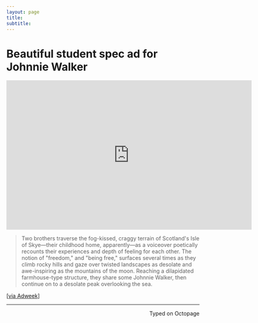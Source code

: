 ```yaml
---
layout: page
title:
subtitle:
---
```


# Beautiful student spec ad for Johnnie Walker

<div class="video-container"><iframe title="YouTube video player" class="youtube-player" type="text/html"
width="640" height="390" src="http://www.youtube.com/embed/h2caT4q4Nbs"
frameborder="0" allowFullScreen></iframe></div>

> Two brothers traverse the fog-kissed, craggy terrain of Scotland's Isle of Skye—their childhood home, apparently—as a voiceover poetically recounts their experiences and depth of feeling for each other. The notion of "freedom," and "being free," surfaces several times as they climb rocky hills and gaze over twisted landscapes as desolate and awe-inspiring as the mountains of the moon. Reaching a dilapidated farmhouse-type structure, they share some Johnnie Walker, then continue on to a desolate peak overlooking the sea.

[[via Adweek](http://www.adweek.com/adfreak/breathtaking-spec-ad-johnnie-walker-best-student-work-ever-168620)]

 ---
<p align="right">Typed on Octopage</p>
